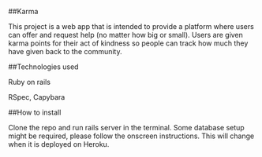 ##Karma

This project is a web app that is intended to provide a platform where users can
offer and request help (no matter how big or small). Users are given karma
points for their act of kindness so people can track how much they have given
back to the community.

##Technologies used

Ruby on rails

RSpec, Capybara

##How to install

Clone the repo and run rails server in the terminal. Some database setup might
be required, please follow the onscreen instructions. This will change when it
is deployed on Heroku.

